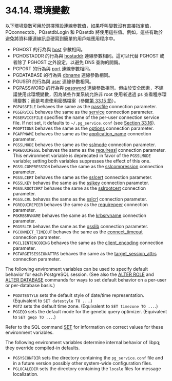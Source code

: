 # 34.14. 環境變數

以下環境變數可用於選擇預設連線參數值，如果呼叫變數沒有直接指定值， PQconnectdb，PQsetdbLogin 和 PQsetdb 將使用這些值。例如，這些有助於避免將資料庫連線訊息硬寫到簡單的用戶端應用程序中。

* PGHOST 的行為與 [host](database-connection-control-functions.md#host) 參數相同。
* PGHOSTADDR 的行為與 [hostaddr](database-connection-control-functions.md#hostaddr) 連線參數相同。這可以代替 PGHOST 或者除了 PGHOST 之外設定，以避免 DNS 查詢的開銷。
* PGPORT 的行為與 [port](database-connection-control-functions.md#port) 連線參數相同。
* PGDATABASE 的行為與 [dbname](database-connection-control-functions.md#dbname) 連線參數相同。
* PGUSER 的行為與 [user](database-connection-control-functions.md#user) 連線參數相同。
* PGPASSWORD 的行為與 [password](database-connection-control-functions.md#password) 連線參數相同。但由於安全因素，不建議使用此環境變數，因為某些作業系統允許非 root 使用者透過 ps 查看程序環境變數；而是考慮使用密碼檔案（參閱[第 33.15 節](33.15.-mi-ma-dang.md)）。
* `PGPASSFILE` behaves the same as the [passfile](https://www.postgresql.org/docs/10/static/libpq-connect.html#LIBPQ-CONNECT-PASSFILE) connection parameter.
* `PGSERVICE` behaves the same as the [service](https://www.postgresql.org/docs/10/static/libpq-connect.html#LIBPQ-CONNECT-SERVICE) connection parameter.
* `PGSERVICEFILE` specifies the name of the per-user connection service file. If not set, it defaults to `~/.pg_service.conf` \(see [Section 33.16](https://www.postgresql.org/docs/10/static/libpq-pgservice.html)\).
* `PGOPTIONS` behaves the same as the [options](https://www.postgresql.org/docs/10/static/libpq-connect.html#LIBPQ-CONNECT-OPTIONS) connection parameter.
* `PGAPPNAME` behaves the same as the [application\_name](https://www.postgresql.org/docs/10/static/libpq-connect.html#LIBPQ-CONNECT-APPLICATION-NAME) connection parameter.
* `PGSSLMODE` behaves the same as the [sslmode](https://www.postgresql.org/docs/10/static/libpq-connect.html#LIBPQ-CONNECT-SSLMODE) connection parameter.
* `PGREQUIRESSL` behaves the same as the [requiressl](https://www.postgresql.org/docs/10/static/libpq-connect.html#LIBPQ-CONNECT-REQUIRESSL) connection parameter. This environment variable is deprecated in favor of the `PGSSLMODE` variable; setting both variables suppresses the effect of this one.
* `PGSSLCOMPRESSION` behaves the same as the [sslcompression](https://www.postgresql.org/docs/10/static/libpq-connect.html#LIBPQ-CONNECT-SSLCOMPRESSION) connection parameter.
* `PGSSLCERT` behaves the same as the [sslcert](https://www.postgresql.org/docs/10/static/libpq-connect.html#LIBPQ-CONNECT-SSLCERT) connection parameter.
* `PGSSLKEY` behaves the same as the [sslkey](https://www.postgresql.org/docs/10/static/libpq-connect.html#LIBPQ-CONNECT-SSLKEY) connection parameter.
* `PGSSLROOTCERT` behaves the same as the [sslrootcert](https://www.postgresql.org/docs/10/static/libpq-connect.html#LIBPQ-CONNECT-SSLROOTCERT) connection parameter.
* `PGSSLCRL` behaves the same as the [sslcrl](https://www.postgresql.org/docs/10/static/libpq-connect.html#LIBPQ-CONNECT-SSLCRL) connection parameter.
* `PGREQUIREPEER` behaves the same as the [requirepeer](https://www.postgresql.org/docs/10/static/libpq-connect.html#LIBPQ-CONNECT-REQUIREPEER) connection parameter.
* `PGKRBSRVNAME` behaves the same as the [krbsrvname](https://www.postgresql.org/docs/10/static/libpq-connect.html#LIBPQ-CONNECT-KRBSRVNAME) connection parameter.
* `PGGSSLIB` behaves the same as the [gsslib](https://www.postgresql.org/docs/10/static/libpq-connect.html#LIBPQ-CONNECT-GSSLIB) connection parameter.
* `PGCONNECT_TIMEOUT` behaves the same as the [connect\_timeout](https://www.postgresql.org/docs/10/static/libpq-connect.html#LIBPQ-CONNECT-CONNECT-TIMEOUT) connection parameter.
* `PGCLIENTENCODING` behaves the same as the [client\_encoding](https://www.postgresql.org/docs/10/static/libpq-connect.html#LIBPQ-CONNECT-CLIENT-ENCODING) connection parameter.
* `PGTARGETSESSIONATTRS` behaves the same as the [target\_session\_attrs](https://www.postgresql.org/docs/10/static/libpq-connect.html#LIBPQ-CONNECT-TARGET-SESSION-ATTRS) connection parameter.

The following environment variables can be used to specify default behavior for each PostgreSQL session. \(See also the [ALTER ROLE](https://www.postgresql.org/docs/10/static/sql-alterrole.html) and [ALTER DATABASE](https://www.postgresql.org/docs/10/static/sql-alterdatabase.html) commands for ways to set default behavior on a per-user or per-database basis.\)

* `PGDATESTYLE` sets the default style of date/time representation. \(Equivalent to `SET datestyle TO ...`.\)
* `PGTZ` sets the default time zone. \(Equivalent to `SET timezone TO ...`.\)
* `PGGEQO` sets the default mode for the genetic query optimizer. \(Equivalent to `SET geqo TO ...`.\)

Refer to the SQL command [SET](https://www.postgresql.org/docs/10/static/sql-set.html) for information on correct values for these environment variables.

The following environment variables determine internal behavior of libpq; they override compiled-in defaults.

* `PGSYSCONFDIR` sets the directory containing the `pg_service.conf` file and in a future version possibly other system-wide configuration files.
* `PGLOCALEDIR` sets the directory containing the `locale` files for message localization.

